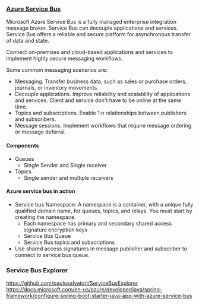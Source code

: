 ### [Azure Service Bus](https://docs.microsoft.com/en-us/azure/service-bus-messaging/service-bus-messaging-overview)
Microsoft Azure Service Bus is a fully managed enterprise integration message broker. Service Bus can decouple applications and services. Service Bus offers a reliable and secure platform for asynchronous transfer of data and state.

Connect on-premises and cloud-based applications and services to implement highly secure messaging workflows.

Some common messaging scenarios are:

- Messaging. Transfer business data, such as sales or purchase orders, journals, or inventory movements.
- Decouple applications. Improve reliability and scalability of applications and services. Client and service don't have to be online at the same time.
- Topics and subscriptions. Enable 1:n relationships between publishers and subscribers.
- Message sessions. Implement workflows that require message ordering or message deferral.

#### Components
- Queues
	- Single Sender and Single receiver
- Topics
	- Single sender and multiple receivers

#### Azure service bus in action
- Service bus Namespace: A namespace is a container, with a unique fully qualified domain name, for queues, topics, and relays. You must start by creating the namespace.
	- Each namespace has primary and secondary shared access signature encryption keys
	- Service Bus Queue
	- Service Bus topics and subscriptions
- Use shared access signatures in message publisher and subscriber to connect to service bus queue.


### Service Bus Explorer
https://github.com/paolosalvatori/ServiceBusExplorer
https://docs.microsoft.com/en-us/azure/developer/java/spring-framework/configure-spring-boot-starter-java-app-with-azure-service-bus

